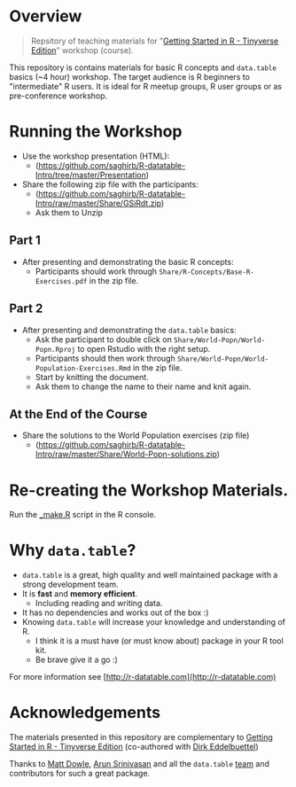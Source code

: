 # Overview

> Repsitory of teaching materials for "[Getting Started in R - Tinyverse Edition](https://github.com/eddelbuettel/gsir-te/raw/master/Getting-Started-in-R.pdf)"
workshop (course).

This repository is contains materials for basic R concepts and `data.table` basics 
(~4 hour) workshop. The target audience is R beginners to "intermediate" R users. 
It is ideal for R meetup groups, R user groups or as pre-conference workshop.

# Running the Workshop 

- Use the workshop presentation (HTML):
    + (https://github.com/saghirb/R-datatable-Intro/tree/master/Presentation)
- Share the following zip file with the participants:
    + (https://github.com/saghirb/R-datatable-Intro/raw/master/Share/GSiRdt.zip)
    + Ask them to Unzip
    
## Part 1

- After presenting and demonstrating the basic R concepts:
    + Participants should work through `Share/R-Concepts/Base-R-Exercises.pdf` in the zip file.

## Part 2    

- After presenting and demonstrating the `data.table` basics:
  + Ask the participant to double click on `Share/World-Popn/World-Popn.Rproj` to open
  Rstudio with the right setup.
  + Participants should then work through `Share/World-Popn/World-Population-Exercises.Rmd` 
  in the zip file.
  + Start by knitting the document.
  + Ask them to change the name to their name and knit again.
  
  
## At the End of the Course

- Share the solutions to the World Population exercises (zip file)
    + (https://github.com/saghirb/R-datatable-Intro/raw/master/Share/World-Popn-solutions.zip)

# Re-creating the Workshop Materials.

Run the [_make.R](https://github.com/saghirb/R-datatable-Intro/blob/master/_make.R) 
script in the R console.

# Why `data.table`?

- `data.table` is a great, high quality and well maintained package with a strong
development team.
- It is **fast** and **memory efficient**. 
    + Including reading and writing data.
- It has no dependencies and works out of the box :)
- Knowing `data.table` will increase your knowledge and understanding of R.
    + I think it is a must have (or must know about) package in your R tool kit.
    + Be brave give it a go :)

For more information see [http://r-datatable.com](http://r-datatable.com)

# Acknowledgements

The materials presented in this repository are complementary to [Getting Started in R - Tinyverse Edition](https://eddelbuettel.github.io/gsir-te/Getting-Started-in-R.pdf) (co-authored with [Dirk
Eddelbuettel](https://github.com/eddelbuettel/))

Thanks to [Matt Dowle](https://github.com/mattdowle), [Arun Srinivasan](https://github.com/arunsrinivasan) and all the `data.table` [team](https://github.com/orgs/Rdatatable/people) and contributors for such a great package.




